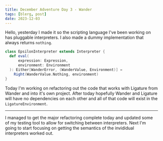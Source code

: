 ```yaml
---
title: December Adventure Day 3 - Wander
tags: [blerg, post]
date: 2023-12-03
---
```


Hello, yesterday I made it so the scripting language I've been working on has pluggable interpreters.
I also made a dummy implementation that always returns `nothing`.

```scala
class EpsilonInterpreter extends Interpreter {
  def eval(
      expression: Expression,
      environment: Environment
  ): Either[WanderError, (WanderValue, Environment)] =
    Right(WanderValue.Nothing, environment)
}
```

Today I'm working on refactoring out the code that works with Ligature from Wander and into it's own project.
After today hopefully Wander and Ligature will have no dependencies on each other and all of that code will exist in the `LigatureEnvironment`.

---

I managed to get the major refactoring complete today and updated some of my testing tool to allow for switching between interpreters.
Next I'm going to start focusing on getting the semantics of the invididual interpreters worked out.